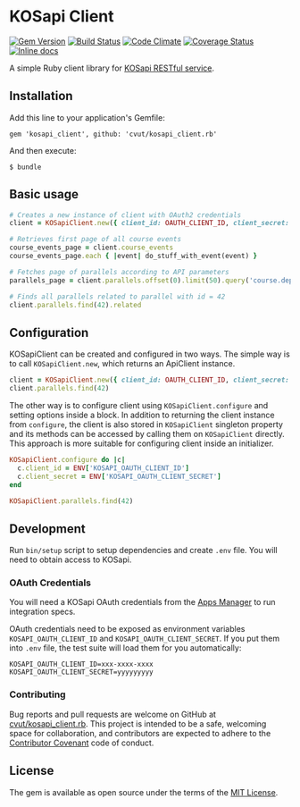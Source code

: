 # KOSapi Client

[![Gem Version](https://img.shields.io/gem/v/kosapi_client.svg)](rubygems)
[![Build Status](https://github.com/cvut/kosapi_client.rb/workflows/CI/badge.svg)](https://github.com/cvut/kosapi_client.rb/actions?query=workflow%3A%22CI%22)
[![Code Climate](http://img.shields.io/codeclimate/github/cvut/kosapi_client.rb.svg)][codeclimate]
[![Coverage Status](https://img.shields.io/coveralls/cvut/kosapi_client.rb.svg)][coveralls]
[![Inline docs](http://inch-ci.org/github/cvut/kosapi_client.rb.svg)](http://inch-ci.org/github/cvut/kosapi_client.rb)

[rubygems]: https://rubygems.org/gems/kosapi_client
[codeclimate]: https://codeclimate.com/github/cvut/kosapi_client.rb
[coveralls]: https://coveralls.io/r/cvut/kosapi_client.rb

A simple Ruby client library for [KOSapi RESTful service](https://kosapi.fit.cvut.cz).

## Installation

Add this line to your application's Gemfile:

    gem 'kosapi_client', github: 'cvut/kosapi_client.rb'

And then execute:

    $ bundle

## Basic usage

```ruby
# Creates a new instance of client with OAuth2 credentials
client = KOSapiClient.new({ client_id: OAUTH_CLIENT_ID, client_secret: OAUTH_SECRET })

# Retrieves first page of all course events
course_events_page = client.course_events
course_events_page.each { |event| do_stuff_with_event(event) }

# Fetches page of parallels according to API parameters
parallels_page = client.parallels.offset(0).limit(50).query('course.department' => '18*')

# Finds all parallels related to parallel with id = 42
client.parallels.find(42).related
```

## Configuration

KOSapiClient can be created and configured in two ways.
The simple way is to call `KOSapiClient.new`, which returns an ApiClient instance.

```ruby
client = KOSapiClient.new({ client_id: OAUTH_CLIENT_ID, client_secret: OAUTH_SECRET })
client.parallels.find(42)
```

The other way is to configure client using `KOSapiClient.configure` and setting options inside a block.
In addition to returning the client instance from `configure`, the client is also stored in `KOSapiClient` singleton property and its methods can be accessed by calling them on `KOSapiClient` directly.
This approach is more suitable for configuring client inside an initializer.

```ruby
KOSapiClient.configure do |c|
  c.client_id = ENV['KOSAPI_OAUTH_CLIENT_ID']
  c.client_secret = ENV['KOSAPI_OAUTH_CLIENT_SECRET']
end

KOSapiClient.parallels.find(42)
```

## Development

Run `bin/setup` script to setup dependencies and create `.env` file. You will need to obtain access to KOSapi.

### OAuth Credentials

You will need a KOSapi OAuth credentials from the [Apps Manager](https://auth.fit.cvut.cz/manager/) to run integration specs.

OAuth credentials need to be exposed as environment variables `KOSAPI_OAUTH_CLIENT_ID` and `KOSAPI_OAUTH_CLIENT_SECRET`. If you put them into `.env` file, the test suite will load them for you automatically:

```
KOSAPI_OAUTH_CLIENT_ID=xxx-xxxx-xxxx
KOSAPI_OAUTH_CLIENT_SECRET=yyyyyyyyy
```

### Contributing

Bug reports and pull requests are welcome on GitHub at [cvut/kosapi_client.rb](https://github.com/cvut/kosapi_client.rb). This project is intended to be a safe, welcoming space for collaboration, and contributors are expected to adhere to the [Contributor Covenant](http://contributor-covenant.org) code of conduct.

## License

The gem is available as open source under the terms of the [MIT License](http://opensource.org/licenses/MIT).
